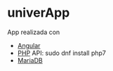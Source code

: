 # univerApp
App realizada con 

  * [Angular][1]
  * [PHP][2] API:
   sudo dnf install php7
  * [MariaDB][3]




[1]: https://angular.io/    "AngularJS"
[2]: http://php.net/        "PHP"
[3]: https://mariadb.org/   "MariaDB"





